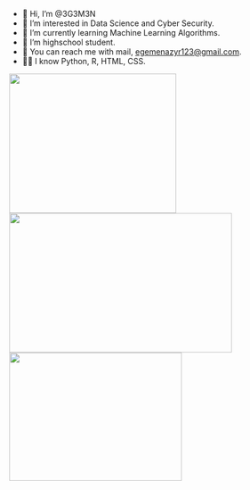 - 👋 Hi, I’m @3G3M3N
- 👀 I’m interested in Data Science and Cyber Security.
- 🌱 I’m currently learning Machine Learning Algorithms.
- 💞️ I’m highschool student.
- 🧐 You can reach me with mail, egemenazyr123@gmail.com. 
- 👨‍💻 I know Python, R, HTML, CSS. 

<img src="https://miro.medium.com/max/1400/0*DdYAfo_NsnAeHrur" width="300" height="250"><img src="https://miro.medium.com/max/765/1*cyXCE-JcBelTyrK-58w6_Q.png" width="400" height="250"><img src="https://bilginc.com/blog/r-programlama-nedir.jpg" width="310" height="230">


